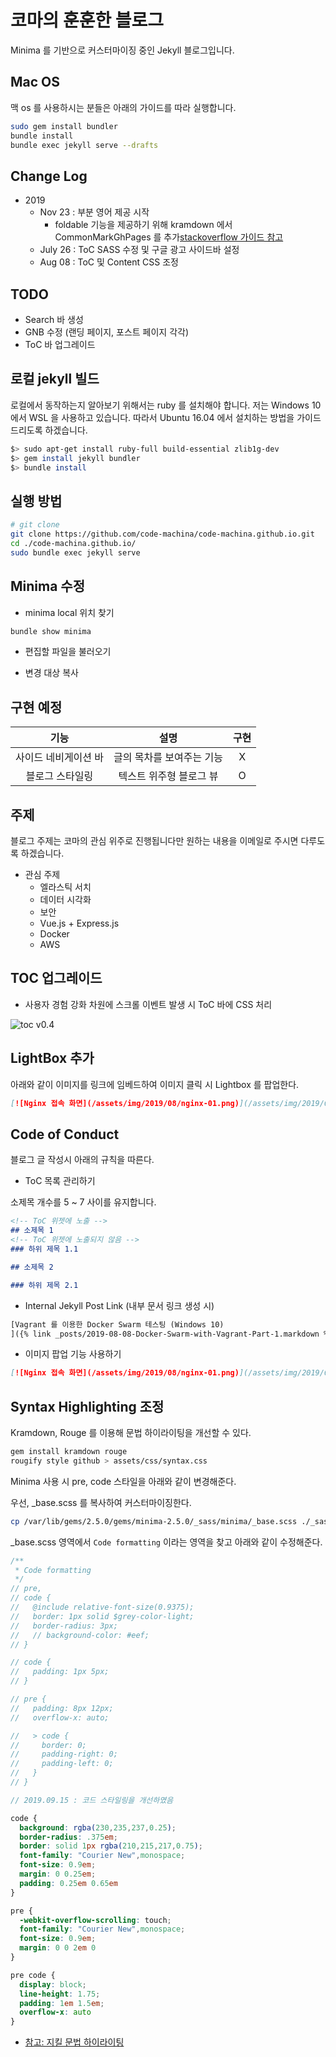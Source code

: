 # 코마의 훈훈한 블로그

Minima 를 기반으로 커스터마이징 중인 Jekyll 블로그입니다.

## Mac OS

맥 os 를 사용하시는 분들은 아래의 가이드를 따라 실행합니다.

```bash
sudo gem install bundler
bundle install
bundle exec jekyll serve --drafts
```

## Change Log

- 2019
  - Nov 23 : 부분 영어 제공 시작
    - foldable 기능을 제공하기 위해 kramdown 에서 CommonMarkGhPages 를 추가[stackoverflow 가이드 참고](https://stackoverflow.com/a/52962330/8536042)
  - July 26 : ToC SASS 수정 및 구글 광고 사이드바 설정
  - Aug 08 : ToC 및 Content CSS 조정

## TODO

- Search 바 생성
- GNB 수정 (랜딩 페이지, 포스트 페이지 각각)
- ToC 바 업그레이드

## 로컬 jekyll 빌드

로컬에서 동작하는지 알아보기 위해서는 ruby 를 설치해야 합니다. 저는 Windows 10 에서 WSL 을 사용하고 있습니다. 따라서 Ubuntu 16.04 에서 설치하는 방법을 가이드 드리도록 하겠습니다.

```bash
$> sudo apt-get install ruby-full build-essential zlib1g-dev
$> gem install jekyll bundler
$> bundle install
```

## 실행 방법

```bash
# git clone
git clone https://github.com/code-machina/code-machina.github.io.git
cd ./code-machina.github.io/
sudo bundle exec jekyll serve
```

## Minima 수정

- minima local 위치 찾기

```bash
bundle show minima
```

- 편집할 파일을 불러오기


- 변경 대상 복사


## 구현 예정

|기능|설명|구현|
|:---:|:---:|:---:|
|사이드 네비게이션 바| 글의 목차를 보여주는 기능| X |
|블로그 스타일링| 텍스트 위주형 블로그 뷰 | O |

## 주제

블로그 주제는 코마의 관심 위주로 진행됩니다만 원하는 내용을 이메일로 주시면 다루도록 하겠습니다.

- 관심 주제
  - 엘라스틱 서치
  - 데이터 시각화
  - 보안
  - Vue.js + Express.js
  - Docker
  - AWS


## TOC 업그레이드

- 사용자 경험 강화 차원에 스크롤 이벤트 발생 시 ToC 바에 CSS 처리

![toc v0.4](cm_img/toc-v0.4.png)

## LightBox 추가

아래와 같이 이미지를 링크에 임베드하여 이미지 클릭 시 Lightbox 를 팝업한다.

```markdown
[![Nginx 접속 화면](/assets/img/2019/08/nginx-01.png)](/assets/img/2019/08/nginx-01.png)
```

## Code of Conduct

블로그 글 작성시 아래의 규칙을 따른다.

- ToC 목록 관리하기

소제목 개수를 5 ~ 7 사이를 유지합니다.

```markdown
<!-- ToC 위젯에 노출 -->
## 소제목 1
<!-- ToC 위젯에 노출되지 않음 -->
### 하위 제목 1.1

## 소제목 2

### 하위 제목 2.1
```

- Internal Jekyll Post Link (내부 문서 링크 생성 시)

```markdown
[Vagrant 를 이용한 Docker Swarm 테스팅 (Windows 10)
]({% link _posts/2019-08-08-Docker-Swarm-with-Vagrant-Part-1.markdown %})
```

- 이미지 팝업 기능 사용하기

```markdown
[![Nginx 접속 화면](/assets/img/2019/08/nginx-01.png)](/assets/img/2019/08/nginx-01.png)
```


## Syntax Highlighting 조정

Kramdown, Rouge 를 이용해 문법 하이라이팅을 개선할 수 있다.

```bash
gem install kramdown rouge
rougify style github > assets/css/syntax.css
```

Minima 사용 시 pre, code 스타일을 아래와 같이 변경해준다.

우선, _base.scss 를 복사하여 커스터마이징한다.

```bash
cp /var/lib/gems/2.5.0/gems/minima-2.5.0/_sass/minima/_base.scss ./_sass/minima/
```

_base.scss 영역에서 `Code formatting` 이라는 영역을 찾고 아래와 같이 수정해준다. 

```scss
/**
 * Code formatting
 */
// pre,
// code {
//   @include relative-font-size(0.9375);
//   border: 1px solid $grey-color-light;
//   border-radius: 3px;
//   // background-color: #eef;
// }

// code {
//   padding: 1px 5px;
// }

// pre {
//   padding: 8px 12px;
//   overflow-x: auto;

//   > code {
//     border: 0;
//     padding-right: 0;
//     padding-left: 0;
//   }
// }

// 2019.09.15 : 코드 스타일링을 개선하였음

code {
  background: rgba(230,235,237,0.25);
  border-radius: .375em;
  border: solid 1px rgba(210,215,217,0.75);
  font-family: "Courier New",monospace;
  font-size: 0.9em;
  margin: 0 0.25em;
  padding: 0.25em 0.65em
}

pre {
  -webkit-overflow-scrolling: touch;
  font-family: "Courier New",monospace;
  font-size: 0.9em;
  margin: 0 0 2em 0
}

pre code {
  display: block;
  line-height: 1.75;
  padding: 1em 1.5em;
  overflow-x: auto
}
```

- [참고: 지킬 문법 하이라이팅](https://mcpride.github.io/posts/development/2018/03/06/syntax-highlighting-with-jekyll/)